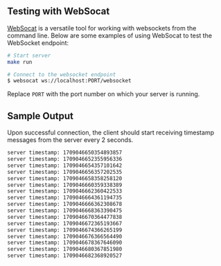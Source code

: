## Testing with WebSocat
[WebSocat](https://github.com/vi/websocat) is a versatile tool for working with websockets from the command line. Below are some examples of using WebSocat to test the WebSocket endpoint:

```bash
# Start server
make run
``` 

```bash
# Connect to the websocket endpoint
$ websocat ws://localhost:PORT/websocket
```

Replace `PORT` with the port number on which your server is running.

## Sample Output
Upon successful connection, the client should start receiving timestamp messages from the server every 2 seconds.

```bash
server timestamp: 1709046650354893857
server timestamp: 1709046652355956336
server timestamp: 1709046654357101642
server timestamp: 1709046656357202535
server timestamp: 1709046658358258120
server timestamp: 1709046660359338389
server timestamp: 1709046662360422533
server timestamp: 1709046664361194735
server timestamp: 1709046666362308678
server timestamp: 1709046668363390475
server timestamp: 1709046670364477838
server timestamp: 1709046672365193667
server timestamp: 1709046674366265199
server timestamp: 1709046676366564490
server timestamp: 1709046678367646090
server timestamp: 1709046680367851980
server timestamp: 1709046682368920527
```
